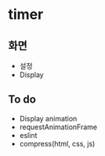 # timer

## 화면
* 설정
* Display

## To do
* Display animation
* requestAnimationFrame
* eslint
* compress(html, css, js)